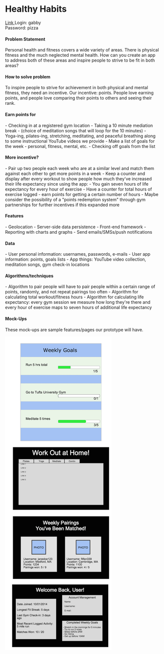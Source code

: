 <h1>Healthy Habits</h1>
<a href="http://comp20-f2014-team4.herokuapp.com/"> Link </a>
Login: gabby <br>
Password: pizza

<h4>Problem Statement</h4>
<p>Personal health and fitness covers a wide variety of areas. There is physical fitness and the much neglected mental health. 
How can you create an app to address both of these areas and inspire people to strive to be fit in both areas?</p>

<h4>How to solve problem</h4>
<p>To inspire people to strive for achievement in both physical and mental fitness, they need an incentive. Our incentive: points. People love earning points, and people love comparing their points to others and seeing their rank.</p>

<h4>Earn points for</h4>
- Checking in at a registered gym location
- Taking a 10 minute mediation break
	- (choice of meditation songs that will loop for the 10 minutes)
- Yoga-ing, pilates-ing, stretching, meditating, and peaceful breathing along to some instructional YouTube videos we provide
- Make a list of goals for the week - personal, fitness, mental, etc.
- Checking off goals from the list


<h4>More incentive?</h4>
- Pair up two people each week who are at a similar level and match them against each other to get more points in a week
- Keep a counter and display after every workout to show people how much they've increased their life expectancy since using the app:
	- You gain seven hours of life expectancy for every hour of exercise
- Have a counter for total hours of exercise logged - earn points for getting a certain number of hours
- Maybe consider the possibility of a "points redemption system" through gym partnerships for further incentives if this expanded more

<h4>Features</h4>
	- Geolocation
	- Server-side data persistence
	- Front-end framework 
	- Reporting with charts and graphs
	- Send emails/SMSs/push notifications

<h4>Data</h4>
- User personal information: usernames, passwords, e-mails
- User app information: points, goals lists
- App things: YouTube video collection, meditation songs, gym check-in locations


<h4>Algorithms/techniques</h4>
- Algorithm to pair people will have to pair people within a certain range of points, randomly, and not repeat pairings too often
- Algorithm for calculating total workout/fitness hours
- Algorithm for calculating life expectancy: every gym session we measure how long they're there and every hour of exercise maps to seven hours of additional life expectancy

<h4>Mock-Ups</h4>
<p>These mock-ups are sample features/pages our prototype will have.</p>
<img src="./README-mockups/mockup.png" alt="mock-up photos for README" />